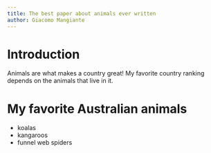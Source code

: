 ```yaml
---
title: The best paper about animals ever written
author: Giacomo Mangiante
---
```


# Introduction

Animals are what makes a country great!
My favorite country ranking depends on the animals that live in it.

# My favorite Australian animals

* koalas
* kangaroos
* funnel web spiders
